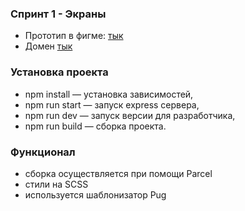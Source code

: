 ### Спринт 1 - Экраны
- Прототип в фигме: [тык](https://www.figma.com/file/24EUnEHGEDNLdOcxg7ULwV/Chat?node-id=12%3A35)
- Домен [тык](https://mellow-lamington-037a89.netlify.app/)
### Установка проекта
- npm install — установка зависимостей,
- npm run start — запуск express сервера,
- npm run dev — запуск версии для разработчика,
- npm run build — сборка проекта.
### Функционал
- сборка осуществляется при помощи Parcel
- стили на SCSS
- используется шаблонизатор Pug
